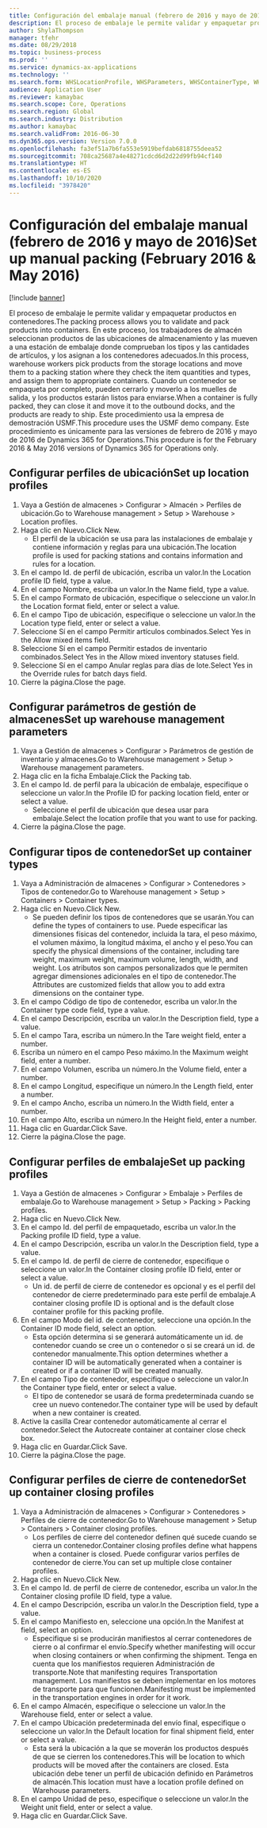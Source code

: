 ```yaml
---
title: Configuración del embalaje manual (febrero de 2016 y mayo de 2016)
description: El proceso de embalaje le permite validar y empaquetar productos en contenedores.
author: ShylaThompson
manager: tfehr
ms.date: 08/29/2018
ms.topic: business-process
ms.prod: ''
ms.service: dynamics-ax-applications
ms.technology: ''
ms.search.form: WHSLocationProfile, WHSParameters, WHSContainerType, WHSPackProfile, WHSCloseContainerProfile, InventLocationIdLookup, UnitOfMeasureLookup
audience: Application User
ms.reviewer: kamaybac
ms.search.scope: Core, Operations
ms.search.region: Global
ms.search.industry: Distribution
ms.author: kamaybac
ms.search.validFrom: 2016-06-30
ms.dyn365.ops.version: Version 7.0.0
ms.openlocfilehash: fa3ef51a7b6fa553e5919befdab6818755deea52
ms.sourcegitcommit: 708ca25687a4e48271cdcd6d2d22d99fb94cf140
ms.translationtype: HT
ms.contentlocale: es-ES
ms.lasthandoff: 10/10/2020
ms.locfileid: "3978420"
---
```

# <a name="set-up-manual-packing-february-2016--may-2016"></a><span data-ttu-id="37790-103">Configuración del embalaje manual (febrero de 2016 y mayo de 2016)</span><span class="sxs-lookup"><span data-stu-id="37790-103">Set up manual packing (February 2016 & May 2016)</span></span>

[!include [banner](../../includes/banner.md)]

<span data-ttu-id="37790-104">El proceso de embalaje le permite validar y empaquetar productos en contenedores.</span><span class="sxs-lookup"><span data-stu-id="37790-104">The packing process allows you to validate and pack products into containers.</span></span> <span data-ttu-id="37790-105">En este proceso, los trabajadores de almacén seleccionan productos de las ubicaciones de almacenamiento y las mueven a una estación de embalaje donde comprueban los tipos y las cantidades de artículos, y los asignan a los contenedores adecuados.</span><span class="sxs-lookup"><span data-stu-id="37790-105">In this process, warehouse workers pick products from the storage locations and move them to a packing station where they check the item quantities and types, and assign them to appropriate containers.</span></span> <span data-ttu-id="37790-106">Cuando un contenedor se empaqueta por completo, pueden cerrarlo y moverlo a los muelles de salida, y los productos estarán listos para enviarse.</span><span class="sxs-lookup"><span data-stu-id="37790-106">When a container is fully packed, they can close it and move it to the outbound docks, and the products are ready to ship.</span></span> <span data-ttu-id="37790-107">Este procedimiento usa la empresa de demostración USMF.</span><span class="sxs-lookup"><span data-stu-id="37790-107">This procedure uses the USMF demo company.</span></span> <span data-ttu-id="37790-108">Este procedimiento es únicamente para las versiones de febrero de 2016 y mayo de 2016 de Dynamics 365 for Operations.</span><span class="sxs-lookup"><span data-stu-id="37790-108">This procedure is for the February 2016 & May 2016 versions of Dynamics 365 for Operations only.</span></span>


## <a name="set-up-location-profiles"></a><span data-ttu-id="37790-109">Configurar perfiles de ubicación</span><span class="sxs-lookup"><span data-stu-id="37790-109">Set up location profiles</span></span>
1. <span data-ttu-id="37790-110">Vaya a Gestión de almacenes > Configurar > Almacén > Perfiles de ubicación.</span><span class="sxs-lookup"><span data-stu-id="37790-110">Go to Warehouse management > Setup > Warehouse > Location profiles.</span></span>
2. <span data-ttu-id="37790-111">Haga clic en Nuevo.</span><span class="sxs-lookup"><span data-stu-id="37790-111">Click New.</span></span>
    * <span data-ttu-id="37790-112">El perfil de la ubicación se usa para las instalaciones de embalaje y contiene información y reglas para una ubicación.</span><span class="sxs-lookup"><span data-stu-id="37790-112">The location profile is used for packing stations and contains information and rules for a location.</span></span>  
3. <span data-ttu-id="37790-113">En el campo Id. de perfil de ubicación, escriba un valor.</span><span class="sxs-lookup"><span data-stu-id="37790-113">In the Location profile ID field, type a value.</span></span>
4. <span data-ttu-id="37790-114">En el campo Nombre, escriba un valor.</span><span class="sxs-lookup"><span data-stu-id="37790-114">In the Name field, type a value.</span></span>
5. <span data-ttu-id="37790-115">En el campo Formato de ubicación, especifique o seleccione un valor.</span><span class="sxs-lookup"><span data-stu-id="37790-115">In the Location format field, enter or select a value.</span></span>
6. <span data-ttu-id="37790-116">En el campo Tipo de ubicación, especifique o seleccione un valor.</span><span class="sxs-lookup"><span data-stu-id="37790-116">In the Location type field, enter or select a value.</span></span>
7. <span data-ttu-id="37790-117">Seleccione Sí en el campo Permitir artículos combinados.</span><span class="sxs-lookup"><span data-stu-id="37790-117">Select Yes in the Allow mixed items field.</span></span>
8. <span data-ttu-id="37790-118">Seleccione Sí en el campo Permitir estados de inventario combinados.</span><span class="sxs-lookup"><span data-stu-id="37790-118">Select Yes in the Allow mixed  inventory statuses field.</span></span>
9. <span data-ttu-id="37790-119">Seleccione Sí en el campo Anular reglas para días de lote.</span><span class="sxs-lookup"><span data-stu-id="37790-119">Select Yes in the Override rules for batch days field.</span></span>
10. <span data-ttu-id="37790-120">Cierre la página.</span><span class="sxs-lookup"><span data-stu-id="37790-120">Close the page.</span></span>

## <a name="set-up-warehouse-management-parameters"></a><span data-ttu-id="37790-121">Configurar parámetros de gestión de almacenes</span><span class="sxs-lookup"><span data-stu-id="37790-121">Set up warehouse management parameters</span></span> 
1. <span data-ttu-id="37790-122">Vaya a Gestión de almacenes > Configurar > Parámetros de gestión de inventario y almacenes.</span><span class="sxs-lookup"><span data-stu-id="37790-122">Go to Warehouse management > Setup > Warehouse management parameters.</span></span>
2. <span data-ttu-id="37790-123">Haga clic en la ficha Embalaje.</span><span class="sxs-lookup"><span data-stu-id="37790-123">Click the Packing tab.</span></span>
3. <span data-ttu-id="37790-124">En el campo Id. de perfil para la ubicación de embalaje, especifique o seleccione un valor.</span><span class="sxs-lookup"><span data-stu-id="37790-124">In the Profile ID for packing location field, enter or select a value.</span></span>
    * <span data-ttu-id="37790-125">Seleccione el perfil de ubicación que desea usar para embalaje.</span><span class="sxs-lookup"><span data-stu-id="37790-125">Select the location profile that you want to use for packing.</span></span>  
4. <span data-ttu-id="37790-126">Cierre la página.</span><span class="sxs-lookup"><span data-stu-id="37790-126">Close the page.</span></span>

## <a name="set-up-container-types"></a><span data-ttu-id="37790-127">Configurar tipos de contenedor</span><span class="sxs-lookup"><span data-stu-id="37790-127">Set up container types</span></span>
1. <span data-ttu-id="37790-128">Vaya a Administración de almacenes > Configurar > Contenedores > Tipos de contenedor.</span><span class="sxs-lookup"><span data-stu-id="37790-128">Go to Warehouse management > Setup > Containers > Container types.</span></span>
2. <span data-ttu-id="37790-129">Haga clic en Nuevo.</span><span class="sxs-lookup"><span data-stu-id="37790-129">Click New.</span></span>
    * <span data-ttu-id="37790-130">Se pueden definir los tipos de contenedores que se usarán.</span><span class="sxs-lookup"><span data-stu-id="37790-130">You can define the types of containers to use.</span></span> <span data-ttu-id="37790-131">Puede especificar las dimensiones físicas del contenedor, incluida la tara, el peso máximo, el volumen máximo, la longitud máxima, el ancho y el peso.</span><span class="sxs-lookup"><span data-stu-id="37790-131">You can specify the physical dimensions of the container, including tare weight, maximum weight, maximum volume, length, width, and weight.</span></span>  <span data-ttu-id="37790-132">Los atributos son campos personalizados que le permiten agregar dimensiones adicionales en el tipo de contenedor.</span><span class="sxs-lookup"><span data-stu-id="37790-132">The Attributes are customized fields that allow you to add extra dimensions on the container type.</span></span>     
3. <span data-ttu-id="37790-133">En el campo Código de tipo de contenedor, escriba un valor.</span><span class="sxs-lookup"><span data-stu-id="37790-133">In the Container type code field, type a value.</span></span>
4. <span data-ttu-id="37790-134">En el campo Descripción, escriba un valor.</span><span class="sxs-lookup"><span data-stu-id="37790-134">In the Description field, type a value.</span></span>
5. <span data-ttu-id="37790-135">En el campo Tara, escriba un número.</span><span class="sxs-lookup"><span data-stu-id="37790-135">In the Tare weight field, enter a number.</span></span>
6. <span data-ttu-id="37790-136">Escriba un número en el campo Peso máximo.</span><span class="sxs-lookup"><span data-stu-id="37790-136">In the Maximum weight field, enter a number.</span></span>
7. <span data-ttu-id="37790-137">En el campo Volumen, escriba un número.</span><span class="sxs-lookup"><span data-stu-id="37790-137">In the Volume field, enter a number.</span></span>
8. <span data-ttu-id="37790-138">En el campo Longitud, especifique un número.</span><span class="sxs-lookup"><span data-stu-id="37790-138">In the Length field, enter a number.</span></span>
9. <span data-ttu-id="37790-139">En el campo Ancho, escriba un número.</span><span class="sxs-lookup"><span data-stu-id="37790-139">In the Width field, enter a number.</span></span>
10. <span data-ttu-id="37790-140">En el campo Alto, escriba un número.</span><span class="sxs-lookup"><span data-stu-id="37790-140">In the Height field, enter a number.</span></span>
11. <span data-ttu-id="37790-141">Haga clic en Guardar.</span><span class="sxs-lookup"><span data-stu-id="37790-141">Click Save.</span></span>
12. <span data-ttu-id="37790-142">Cierre la página.</span><span class="sxs-lookup"><span data-stu-id="37790-142">Close the page.</span></span>

## <a name="set-up-packing-profiles"></a><span data-ttu-id="37790-143">Configurar perfiles de embalaje</span><span class="sxs-lookup"><span data-stu-id="37790-143">Set up packing profiles</span></span>
1. <span data-ttu-id="37790-144">Vaya a Gestión de almacenes > Configurar > Embalaje > Perfiles de embalaje.</span><span class="sxs-lookup"><span data-stu-id="37790-144">Go to Warehouse management > Setup > Packing > Packing profiles.</span></span>
2. <span data-ttu-id="37790-145">Haga clic en Nuevo.</span><span class="sxs-lookup"><span data-stu-id="37790-145">Click New.</span></span>
3. <span data-ttu-id="37790-146">En el campo Id. del perfil de empaquetado, escriba un valor.</span><span class="sxs-lookup"><span data-stu-id="37790-146">In the Packing profile ID field, type a value.</span></span>
4. <span data-ttu-id="37790-147">En el campo Descripción, escriba un valor.</span><span class="sxs-lookup"><span data-stu-id="37790-147">In the Description field, type a value.</span></span>
5. <span data-ttu-id="37790-148">En el campo Id. de perfil de cierre de contenedor, especifique o seleccione un valor.</span><span class="sxs-lookup"><span data-stu-id="37790-148">In the Container closing profile ID field, enter or select a value.</span></span>
    * <span data-ttu-id="37790-149">Un id. de perfil de cierre de contenedor es opcional y es el perfil del contenedor de cierre predeterminado para este perfil de embalaje.</span><span class="sxs-lookup"><span data-stu-id="37790-149">A container closing profile ID is optional and is the default close container profile for this packing profile.</span></span>  
6. <span data-ttu-id="37790-150">En el campo Modo del id. de contenedor, seleccione una opción.</span><span class="sxs-lookup"><span data-stu-id="37790-150">In the Container ID mode field, select an option.</span></span>
    * <span data-ttu-id="37790-151">Esta opción determina si se generará automáticamente un id. de contenedor cuando se cree un o contenedor o si se creará un id. de contenedor manualmente.</span><span class="sxs-lookup"><span data-stu-id="37790-151">This option determines whether a container ID will be automatically generated when a container is created or if a container ID will be created manually.</span></span>  
7. <span data-ttu-id="37790-152">En el campo Tipo de contenedor, especifique o seleccione un valor.</span><span class="sxs-lookup"><span data-stu-id="37790-152">In the Container type field, enter or select a value.</span></span>
    * <span data-ttu-id="37790-153">El tipo de contenedor se usará de forma predeterminada cuando se cree un nuevo contenedor.</span><span class="sxs-lookup"><span data-stu-id="37790-153">The container type will be used by default when a new container is created.</span></span>  
8. <span data-ttu-id="37790-154">Active la casilla Crear contenedor automáticamente al cerrar el contenedor.</span><span class="sxs-lookup"><span data-stu-id="37790-154">Select the Autocreate container at container close check box.</span></span>
9. <span data-ttu-id="37790-155">Haga clic en Guardar.</span><span class="sxs-lookup"><span data-stu-id="37790-155">Click Save.</span></span>
10. <span data-ttu-id="37790-156">Cierre la página.</span><span class="sxs-lookup"><span data-stu-id="37790-156">Close the page.</span></span>

## <a name="set-up-container-closing-profiles"></a><span data-ttu-id="37790-157">Configurar perfiles de cierre de contenedor</span><span class="sxs-lookup"><span data-stu-id="37790-157">Set up container closing profiles</span></span>
1. <span data-ttu-id="37790-158">Vaya a Administración de almacenes > Configurar > Contenedores > Perfiles de cierre de contenedor.</span><span class="sxs-lookup"><span data-stu-id="37790-158">Go to Warehouse management > Setup > Containers > Container closing profiles.</span></span>
    * <span data-ttu-id="37790-159">Los perfiles de cierre del contenedor definen qué sucede cuando se cierra un contenedor.</span><span class="sxs-lookup"><span data-stu-id="37790-159">Container closing profiles define what happens when a container is closed.</span></span> <span data-ttu-id="37790-160">Puede configurar varios perfiles de contenedor de cierre.</span><span class="sxs-lookup"><span data-stu-id="37790-160">You can set up multiple close container profiles.</span></span>       
2. <span data-ttu-id="37790-161">Haga clic en Nuevo.</span><span class="sxs-lookup"><span data-stu-id="37790-161">Click New.</span></span>
3. <span data-ttu-id="37790-162">En el campo Id. de perfil de cierre de contenedor, escriba un valor.</span><span class="sxs-lookup"><span data-stu-id="37790-162">In the Container closing profile ID field, type a value.</span></span>
4. <span data-ttu-id="37790-163">En el campo Descripción, escriba un valor.</span><span class="sxs-lookup"><span data-stu-id="37790-163">In the Description field, type a value.</span></span>
5. <span data-ttu-id="37790-164">En el campo Manifiesto en, seleccione una opción.</span><span class="sxs-lookup"><span data-stu-id="37790-164">In the Manifest at field, select an option.</span></span>
    * <span data-ttu-id="37790-165">Especifique si se producirán manifiestos al cerrar contenedores de cierre o al confirmar el envío.</span><span class="sxs-lookup"><span data-stu-id="37790-165">Specify whether manifesting will occur when closing containers or when confirming the shipment.</span></span> <span data-ttu-id="37790-166">Tenga en cuenta que los manifiestos requieren Administración de transporte.</span><span class="sxs-lookup"><span data-stu-id="37790-166">Note that manifesting requires Transportation management.</span></span> <span data-ttu-id="37790-167">Los manifiestos se deben implementar en los motores de transporte para que funcionen.</span><span class="sxs-lookup"><span data-stu-id="37790-167">Manifesting must be implemented in the transportation engines in order for it work.</span></span>  
6. <span data-ttu-id="37790-168">En el campo Almacén, especifique o seleccione un valor.</span><span class="sxs-lookup"><span data-stu-id="37790-168">In the Warehouse field, enter or select a value.</span></span>
7. <span data-ttu-id="37790-169">En el campo Ubicación predeterminada del envío final, especifique o seleccione un valor.</span><span class="sxs-lookup"><span data-stu-id="37790-169">In the Default location for final shipment field, enter or select a value.</span></span>
    * <span data-ttu-id="37790-170">Esta será la ubicación a la que se moverán los productos después de que se cierren los contenedores.</span><span class="sxs-lookup"><span data-stu-id="37790-170">This will be location to which products will be moved after the containers are closed.</span></span> <span data-ttu-id="37790-171">Esta ubicación debe tener un perfil de ubicación definido en Parámetros de almacén.</span><span class="sxs-lookup"><span data-stu-id="37790-171">This location must have a location profile defined on Warehouse parameters.</span></span>  
8. <span data-ttu-id="37790-172">En el campo Unidad de peso, especifique o seleccione un valor.</span><span class="sxs-lookup"><span data-stu-id="37790-172">In the Weight unit field, enter or select a value.</span></span>
9. <span data-ttu-id="37790-173">Haga clic en Guardar.</span><span class="sxs-lookup"><span data-stu-id="37790-173">Click Save.</span></span>

